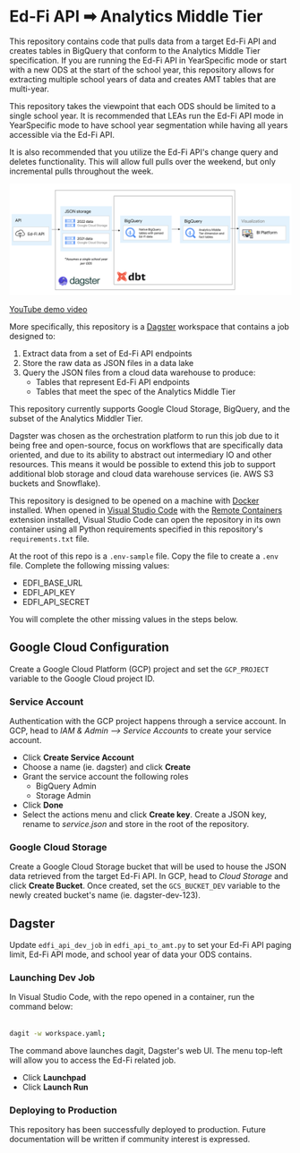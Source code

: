 # Ed-Fi API ➡ Analytics Middle Tier
This repository contains code that pulls data from a target Ed-Fi API and creates tables in BigQuery that conform to the Analytics Middle Tier specification. If you are running the Ed-Fi API in YearSpecific mode or start with a new ODS at the start of the school year, this repository allows for extracting multiple school years of data and creates AMT tables that are multi-year.

This repository takes the viewpoint that each ODS should be limited to a single school year. It is recommended that LEAs run the Ed-Fi API mode in YearSpecific mode to have school year segmentation while having all years accessible via the Ed-Fi API.

It is also recommended that you utilize the Ed-Fi API's change query and deletes functionality. This will allow full pulls over the weekend, but only incremental pulls throughout the week.

![Ed-Fi API to AMT](/assets/edfi_api_elt.png)

[YouTube demo video](https://youtu.be/A1a7C9pDVL4)

More specifically, this repository is a [Dagster](https://dagster.io/) workspace that contains a job designed to:

1. Extract data from a set of Ed-Fi API endpoints
2. Store the raw data as JSON files in a data lake
3. Query the JSON files from a cloud data warehouse to produce:
    * Tables that represent Ed-Fi API endpoints
    * Tables that meet the spec of the Analytics Middle Tier

This repository currently supports Google Cloud Storage, BigQuery, and the subset of the Analytics Middler Tier.

Dagster was chosen as the orchestration platform to run this job due to it being free and open-source, focus on workflows that are specifically data oriented, and due to its ability to abstract out intermediary IO and other resources. This means it would be possible to extend this job to support additional blob storage and cloud data warehouse services (ie. AWS S3 buckets and Snowflake).

This repository is designed to be opened on a machine with [Docker](https://www.docker.com/) installed. When opened in [Visual Studio Code](https://code.visualstudio.com/) with the [Remote Containers](https://marketplace.visualstudio.com/items?itemName=ms-vscode-remote.remote-containers) extension installed, Visual Studio Code can open the repository in its own container using all Python requirements specified in this repository's `requirements.txt` file.

At the root of this repo is a `.env-sample` file. Copy the file to create a `.env` file. Complete the following missing values:
* EDFI_BASE_URL
* EDFI_API_KEY
* EDFI_API_SECRET

You will complete the other missing values in the steps below.

## Google Cloud Configuration
Create a Google Cloud Platform (GCP) project and set the `GCP_PROJECT` variable to the Google Cloud project ID.

### Service Account
Authentication with the GCP project happens through a service account. In GCP, head to _IAM & Admin --> Service Accounts_ to create your service account.

* Click **Create Service Account**
* Choose a name (ie. dagster) and click **Create**
* Grant the service account the following roles
    * BigQuery Admin
    * Storage Admin
* Click **Done** 
* Select the actions menu and click **Create key**. Create a JSON key, rename to _service.json_ and store in the root of the repository.

### Google Cloud Storage
Create a Google Cloud Storage bucket that will be used to house the JSON data retrieved from the target Ed-Fi API. In GCP, head to _Cloud Storage_ and click **Create Bucket**. Once created, set the `GCS_BUCKET_DEV` variable to the newly created bucket's name (ie. dagster-dev-123).

## Dagster
Update `edfi_api_dev_job` in `edfi_api_to_amt.py` to set your Ed-Fi API paging limit, Ed-Fi API mode, and school year of data your ODS contains.

### Launching Dev Job
In Visual Studio Code, with the repo opened in a container, run the command below:

```bash

dagit -w workspace.yaml;

```

The command above launches dagit, Dagster's web UI. The menu top-left will allow you to access the Ed-Fi related job.

* Click **Launchpad**
* Click **Launch Run**


### Deploying to Production
This repository has been successfully deployed to production. Future documentation will be written if community interest is expressed.
